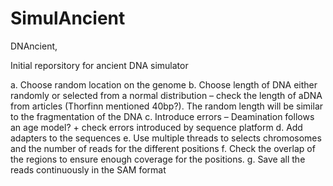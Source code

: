 # SimulAncient
DNAncient,

Initial reporsitory for ancient DNA simulator

a.	Choose random location on the genome
b.	Choose length of DNA either randomly or selected from a normal distribution – check the length of aDNA from articles (Thorfinn mentioned 40bp?). The random length will be similar to the fragmentation of the DNA
c.	Introduce errors – Deamination follows an age model? + check errors introduced by sequence platform
d.	Add adapters to the sequences
e.	Use multiple threads to selects chromosomes and the number of reads for the different positions
f.	Check the overlap of the regions to ensure enough coverage for the positions.
g.	Save all the reads continuously in the SAM format
